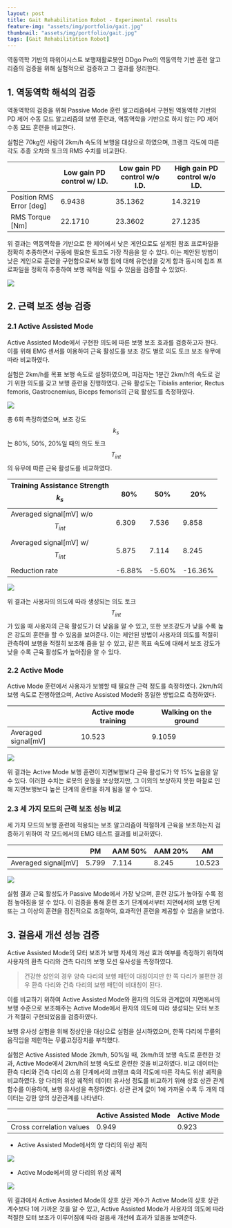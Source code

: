 ```yaml
---
layout: post
title: Gait Rehabilitation Robot - Experimental results
feature-img: "assets/img/portfolio/gait.jpg"
thumbnail: "assets/img/portfolio/gait.jpg"
tags: [Gait Rehabilitation Robot]
---
```


역동역학 기반의 파워어시스트 보행재활로봇인 DDgo Pro의 역동역학 기반 훈련 알고리즘의 검증을 위해 실험적으로 검증하고 그 결과를 정리한다.

## 1. 역동역학 해석의 검증

역동역학의 검증을 위해 Passive Mode 훈련 알고리즘에서 구현된 역동역학 기반의 PD 제어 수동 모드 알고리즘의 보행 훈련과, 역동역학을 기반으로 하지 않는 PD 제어 수동 모드 훈련을 비교한다.

실험은 70kg인 사람이 2km/h 속도의 보행을 대상으로 하였으며, 크랭크 각도에 따른 각도 추종 오차와 토크의 RMS 수치를 비교한다.

||Low gain PD control w/ I.D.|Low gain PD control w/o I.D.|High gain PD control w/o I.D.|
-|-|-|-|
Position RMS Error [deg]|6.9438|35.1362|14.3219|
RMS Torque [Nm]|22.1710|23.3602|27.1235|

위 결과는 역동역학을 기반으로 한 제어에서 낮은 게인으로도 설계된 참조 프로파일을 정확히 추종하면서 구동에 필요한 토크도 가장 작음을 알 수 있다. 이는 제안된 방법이 낮은 게인으로 훈련을 구현함으로써 보행 힘에 대해 유연성을 갖게 함과 동시에 참조 프로파일을 정확히 추종하여 보행 궤적을 익힐 수 있음을 검증할 수 있었다.

<img src="/assets/img/posts/230625_crank_torque_trajectory.png">

## 2. 근력 보조 성능 검증

### 2.1 Active Assisted Mode

Active Assisted Mode에서 구현한 의도에 따른 보행 보조 효과를 검증하고자 한다. 이를 위해 EMG 센서를 이용하여 근육 활성도를 보조 강도 별로 의도 토크 보조 유무에 따라 비교하였다.

실험은 2km/h를 목표 보행 속도로 설정하였으며, 피검자는 1분간 2km/h의 속도로 걷기 위한 의도를 갖고 보행 훈련을 진행하였다. 근육 활성도는 Tibialis anterior, Rectus femoris, Gastrocnemius, Biceps femoris의 근육 활성도를 측정하였다.

<img src="/assets/img/posts/230625_emg_sensor.png">

총 6회 측정하였으며, 보조 강도 $$k_s$$는 80%, 50%, 20%일 때의 의도 토크 $$T_{int}$$의 유무에 따른 근육 활성도를 비교하였다.

|Training Assistance Strength $$k_s$$|80%|50%|20%|
|-|-|-|-|
|Averaged signal[mV] w/o $$T_{int}$$|6.309|7.536|9.858|
|Averaged signal[mV] w/ $$T_{int}$$|5.875|7.114|8.245|
|Reduction rate|-6.88%|-5.60%|-16.36%|

<img src="/assets/img/posts/230625_aam_emg.png">

위 결과는 사용자의 의도에 따라 생성되는 의도 토크 $$T_{int}$$가 있을 때 사용자의 근육 활성도가 더 낮음을 알 수 있고, 또한 보조강도가 낮을 수록 높은 강도의 훈련을 할 수 있음을 보여준다. 이는 제안된 방법이 사용자의 의도를 적절히 관측하여 보행을 적절히 보조해 줌을 알 수 있고, 같은 목표 속도에 대해서 보조 강도가 낮을 수록 근육 활성도가 높아짐을 알 수 있다.

### 2.2 Active Mode

Active Mode 훈련에서 사용자가 보행할 때 필요한 근력 정도를 측정하였다. 2km/h의 보행 속도로 진행하였으며, Active Assisted Mode와 동일한 방법으로 측정하였다.

||Active mode training|Walking on the ground|
|-|-|-|
|Averaged signal[mV]|10.523|9.1059|

<img src="/assets/img/posts/230625_am_emg.png">

위 결과는 Active Mode 보행 훈련이 지면보행보다 근육 활성도가 약 15% 높음을 알 수 있다. 이러한 수치는 로봇의 운동을 보상했지만, 그 이외의 보상하지 못한 마찰로 인해 지면보행보다 높은 단계의 훈련을 하게 됨을 알 수 있다.

### 2.3 세 가지 모드의 근력 보조 성능 비교

세 가지 모드의 보행 훈련에 적용되는 보조 알고리즘이 적절하게 근육을 보조하는지 검증하기 위하여 각 모드에서의 EMG 테스트 결과를 비교하였다.

||PM|AAM 50%|AAM 20%|AM|
|-|-|-|-|-|
|Averaged signal[mV]|5.799|7.114|8.245|10.523|

<img src="/assets/img/posts/230625_3mode_emg.png">

실험 결과 근육 활성도가 Passive Mode에서 가장 낮으며, 훈련 강도가 높아질 수록 점점 높아짐을 알 수 있다. 이 검증을 통해 훈련 초기 단계에서부터 지면에서의 보행 단계 또는 그 이상의 훈련을 점진적으로 조절하여, 효과적인 훈련을 제공할 수 있음을 보였다.

## 3. 걸음새 개선 성능 검증

Active Assisted Mode의 모터 보조가 보행 자세의 개선 효과 여부를 측정하기 위하여 사용자의 환측 다리와 건측 다리의 보행 모션 유사성을 측정하였다.

> 건강한 성인의 경우 양측 다리의 보행 패턴이 대칭이지만 한 쪽 다리가 불편한 경우 환측 다리와 건측 다리의 보행 패턴이 비대칭이 된다.

이를 비교하기 위하여 Active Assisted Mode와 환자의 의도와 관계없이 지면에서의 보행 수준으로 보조해주는 Active Mode에서 환자의 의도에 따라 생성되는 모터 보조가 적절히 구현되었음을 검증하였다.

보행 유사성 실험을 위해 정상인을 대상으로 실험을 실시하였으며, 한쪽 다리에 무릎의 움직임을 제한하는 무릎고정장치를 부착했다.

실험은 Active Assisted Mode 2km/h, 50%일 때, 2km/h의 보행 속도로 훈련한 것과, Active Mode에서 2km/h의 보행 속도로 훈련한 것을 비교하였다. 비교 데이터는 환측 다리와 건측 다리의 스윙 단계에서의 크랭크 축의 각도에 따른 각속도 위상 궤적을 비교하였다. 양 다리의 위상 궤적의 데이터 유사성 정도를 비교하기 위해 상호 상관 관계 함수를 이용하여, 보행 유사성을 측정하였다. 상관 관계 값이 1에 가까울 수록 두 개의 데이터는 강한 양의 상관관계를 나타낸다.

||Active Assisted Mode|Active Mode|
|-|-|-|
|Cross correlation values|0.949|0.923|

* Active Assisted Mode에서의 양 다리의 위상 궤적

<img src="/assets/img/posts/230625_aam_gait_performance.png">

* Active Mode에서의 양 다리의 위상 궤적

<img src="/assets/img/posts/230625_am_gait_performance.png">

위 결과에서 Active Assisted Mode의 상호 상관 계수가 Active Mode의 상호 상관 계수보다 1에 가까운 것을 알 수 있고, Active Assisted Mode가 사용자의 의도에 따라 적절한 모터 보조가 이루어짐에 따라 걸음새 개선에 효과가 있음을 보여준다.
